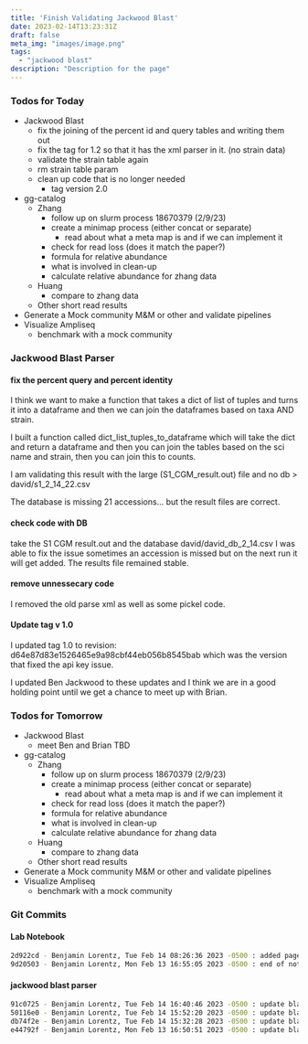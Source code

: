 ```yaml
---
title: 'Finish Validating Jackwood Blast'
date: 2023-02-14T13:23:31Z
draft: false
meta_img: "images/image.png"
tags:
  - "jackwood blast"
description: "Description for the page"
---
```


### Todos for Today

- Jackwood Blast
  - fix the joining of the percent id and query tables and writing them out
  - fix the tag for 1.2 so that it has the xml parser in it. (no strain data)
  - validate the strain table again
  - rm strain table param
  - clean up code that is no longer needed
    - tag version 2.0 
- gg-catalog
  - Zhang
    - follow up on slurm process 18670379 (2/9/23)
    - create a minimap process (either concat or separate)
      - read about what a meta map is and if we can implement it
    - check for read loss (does it match the paper?)
    - formula for relative abundance
    - what is involved in clean-up
    - calculate relative abundance for zhang data
  - Huang
    - compare to zhang data
  - Other short read results
- Generate a Mock community M&M or other and validate pipelines
- Visualize Ampliseq
  - benchmark with a mock community


### Jackwood Blast Parser

#### fix the percent query and percent identity

I think we want to make a function that takes a dict of list of tuples and turns it into a dataframe and then we can join the dataframes based on taxa AND strain.

I built a function called dict_list_tuples_to_dataframe which will take the dict and return a dataframe and then you can join the tables based on the sci name and strain, then you can join this to counts. 

I am validating this result with the large (S1_CGM_result.out) file and no db > david/s1_2_14_22.csv

The database is missing 21 accessions... but the result files are correct.



#### check code with DB

take the S1 CGM result.out and the database david/david_db_2_14.csv I was able to fix the issue sometimes an accession is missed but on the next run it will get added. The results file remained stable. 

#### remove unnessecary code

I removed the old parse xml as well as some pickel code. 

#### Update tag v 1.0 

I updated tag 1.0 to revision: d64e87d83e1526465e9a98cbf44eb056b8545bab which was the version that fixed the api key issue. 

I updated Ben Jackwood to these updates and I think we are in a good holding point until we get a chance to meet up with Brian. 

### Todos for Tomorrow

- Jackwood Blast
  - meet Ben and Brian TBD
- gg-catalog
  - Zhang
    - follow up on slurm process 18670379 (2/9/23)
    - create a minimap process (either concat or separate)
      - read about what a meta map is and if we can implement it
    - check for read loss (does it match the paper?)
    - formula for relative abundance
    - what is involved in clean-up
    - calculate relative abundance for zhang data
  - Huang
    - compare to zhang data
  - Other short read results
- Generate a Mock community M&M or other and validate pipelines
- Visualize Ampliseq
  - benchmark with a mock community

### Git Commits

#### Lab Notebook

```bash
2d922cd - Benjamin Lorentz, Tue Feb 14 08:26:36 2023 -0500 : added page for tuesday
9d20503 - Benjamin Lorentz, Mon Feb 13 16:55:05 2023 -0500 : end of notes for monday
```

#### jackwood blast parser

```bash
91c0725 - Benjamin Lorentz, Tue Feb 14 16:40:46 2023 -0500 : update blast_parser.py
50116e0 - Benjamin Lorentz, Tue Feb 14 15:52:20 2023 -0500 : update blast_parser.py
db74f2e - Benjamin Lorentz, Tue Feb 14 15:32:28 2023 -0500 : update blast_parser.py
e44792f - Benjamin Lorentz, Mon Feb 13 16:50:51 2023 -0500 : update blast_parser.py
```
